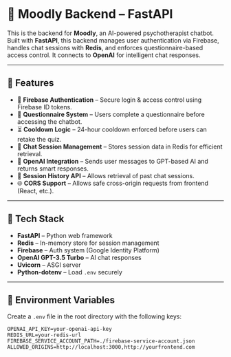 # 🧠 Moodly Backend – FastAPI

This is the backend for **Moodly**, an AI-powered psychotherapist chatbot. Built with **FastAPI**, this backend manages user authentication via Firebase, handles chat sessions with **Redis**, and enforces questionnaire-based access control. It connects to **OpenAI** for intelligent chat responses.

---

## 🚀 Features

- 🔐 **Firebase Authentication** – Secure login & access control using Firebase ID tokens.
- 🧪 **Questionnaire System** – Users complete a questionnaire before accessing the chatbot.
- ⏳ **Cooldown Logic** – 24-hour cooldown enforced before users can retake the quiz.
- 💬 **Chat Session Management** – Stores session data in Redis for efficient retrieval.
- 🧠 **OpenAI Integration** – Sends user messages to GPT-based AI and returns smart responses.
- 🧾 **Session History API** – Allows retrieval of past chat sessions.
- 🌐 **CORS Support** – Allows safe cross-origin requests from frontend (React, etc.).

---

## 🔧 Tech Stack

- **FastAPI** – Python web framework
- **Redis** – In-memory store for session management
- **Firebase** – Auth system (Google Identity Platform)
- **OpenAI GPT-3.5 Turbo** – AI chat responses
- **Uvicorn** – ASGI server
- **Python-dotenv** – Load `.env` securely

---

## 🔌 Environment Variables

Create a `.env` file in the root directory with the following keys:

```env
OPENAI_API_KEY=your-openai-api-key
REDIS_URL=your-redis-url
FIREBASE_SERVICE_ACCOUNT_PATH=./firebase-service-account.json
ALLOWED_ORIGINS=http://localhost:3000,http://yourfrontend.com
